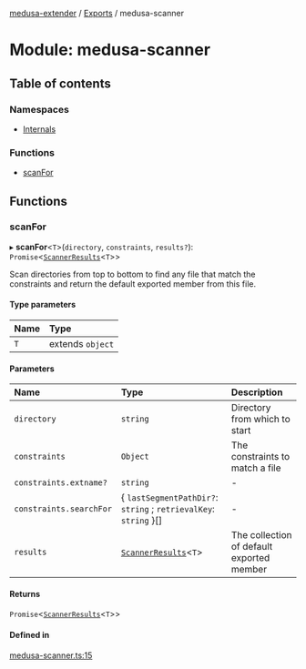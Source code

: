 [medusa-extender](../README.md) / [Exports](../modules.md) / medusa-scanner

# Module: medusa-scanner

## Table of contents

### Namespaces

- [Internals](medusa_scanner.Internals.md)

### Functions

- [scanFor](medusa_scanner.md#scanfor)

## Functions

### scanFor

▸ **scanFor**<`T`\>(`directory`, `constraints`, `results?`): `Promise`<[`ScannerResults`](medusa_scanner.Internals.md#scannerresults)<`T`\>\>

Scan directories from top to bottom to find any file that match the constraints and return the default exported
member from this file.

#### Type parameters

| Name | Type |
| :------ | :------ |
| `T` | extends `object` |

#### Parameters

| Name | Type | Description |
| :------ | :------ | :------ |
| `directory` | `string` | Directory from which to start |
| `constraints` | `Object` | The constraints to match a file |
| `constraints.extname?` | `string` | - |
| `constraints.searchFor` | { `lastSegmentPathDir?`: `string` ; `retrievalKey`: `string`  }[] | - |
| `results` | [`ScannerResults`](medusa_scanner.Internals.md#scannerresults)<`T`\> | The collection of default exported member |

#### Returns

`Promise`<[`ScannerResults`](medusa_scanner.Internals.md#scannerresults)<`T`\>\>

#### Defined in

[medusa-scanner.ts:15](https://github.com/adrien2p/medusa-extender/blob/7afa3be/src/medusa-scanner.ts#L15)
